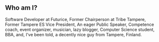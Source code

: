 ## Who am I?

Software Developer at Futurice, Former Chairperson at Tribe Tampere, Former Tampere ES Vice President, An eager Public Speaker, Competence coach, event organizer, musician, lazy blogger, Computer Science student, BBA, and, I've been told, a decently nice guy from Tampere, Finland.

